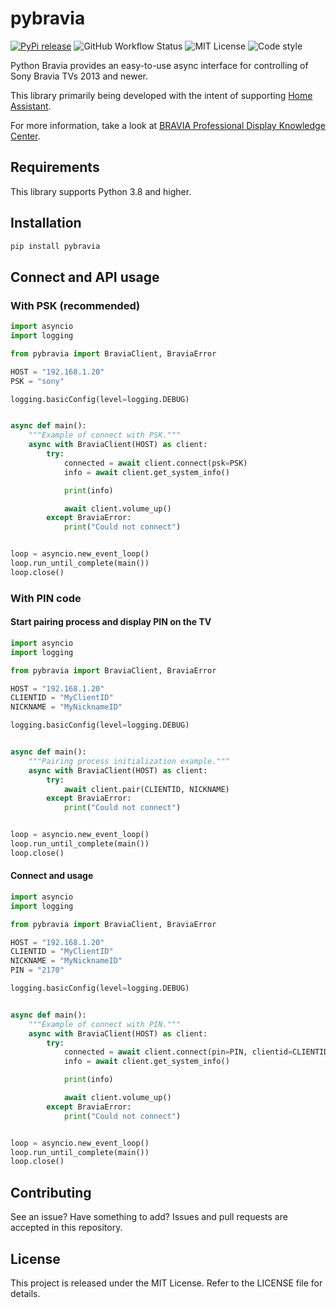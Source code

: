 # pybravia

<a href="https://pypi.org/project/pybravia/"><img src="https://img.shields.io/pypi/v/pybravia" alt="PyPi release"></a> <img src="https://img.shields.io/github/actions/workflow/status/Drafteed/pybravia/ci.yml?branch=master" alt="GitHub Workflow Status"> <img src="https://img.shields.io/github/license/Drafteed/pybravia" alt="MIT License"> <img src="https://img.shields.io/badge/code%20style-black-black" alt="Code style">

Python Bravia provides an easy-to-use async interface for controlling of Sony Bravia TVs 2013 and newer.

This library primarily being developed with the intent of supporting [Home Assistant](https://www.home-assistant.io/integrations/braviatv/).

For more information, take a look at [BRAVIA Professional Display Knowledge Center](https://pro-bravia.sony.net/develop/).

## Requirements

This library supports Python 3.8 and higher.

## Installation

```sh
pip install pybravia
```

## Connect and API usage

### With PSK (recommended)

```py
import asyncio
import logging

from pybravia import BraviaClient, BraviaError

HOST = "192.168.1.20"
PSK = "sony"

logging.basicConfig(level=logging.DEBUG)


async def main():
    """Example of connect with PSK."""
    async with BraviaClient(HOST) as client:
        try:
            connected = await client.connect(psk=PSK)
            info = await client.get_system_info()

            print(info)

            await client.volume_up()
        except BraviaError:
            print("Could not connect")


loop = asyncio.new_event_loop()
loop.run_until_complete(main())
loop.close()
```

### With PIN code

#### Start pairing process and display PIN on the TV

```py
import asyncio
import logging

from pybravia import BraviaClient, BraviaError

HOST = "192.168.1.20"
CLIENTID = "MyClientID"
NICKNAME = "MyNicknameID"

logging.basicConfig(level=logging.DEBUG)


async def main():
    """Pairing process initialization example."""
    async with BraviaClient(HOST) as client:
        try:
            await client.pair(CLIENTID, NICKNAME)
        except BraviaError:
            print("Could not connect")


loop = asyncio.new_event_loop()
loop.run_until_complete(main())
loop.close()
```

#### Connect and usage

```py
import asyncio
import logging

from pybravia import BraviaClient, BraviaError

HOST = "192.168.1.20"
CLIENTID = "MyClientID"
NICKNAME = "MyNicknameID"
PIN = "2170"

logging.basicConfig(level=logging.DEBUG)


async def main():
    """Example of connect with PIN."""
    async with BraviaClient(HOST) as client:
        try:
            connected = await client.connect(pin=PIN, clientid=CLIENTID, nickname=NICKNAME)
            info = await client.get_system_info()

            print(info)

            await client.volume_up()
        except BraviaError:
            print("Could not connect")


loop = asyncio.new_event_loop()
loop.run_until_complete(main())
loop.close()
```

## Contributing

See an issue? Have something to add? Issues and pull requests are accepted in this repository.

## License

This project is released under the MIT License. Refer to the LICENSE file for details.
